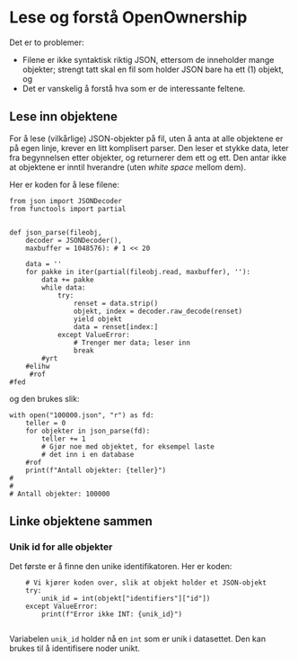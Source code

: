 # Lese og forstå OpenOwnership

Det er to problemer:
- Filene er ikke syntaktisk riktig JSON, ettersom de inneholder mange
  objekter; strengt tatt skal en fil som holder JSON bare ha ett (1)
  objekt, og
- Det er vanskelig å forstå hva som er de interessante feltene.

## Lese inn objektene

For å lese (vilkårlige) JSON-objekter på fil, uten å anta at alle
objektene er på egen linje, krever en litt komplisert parser.  Den
leser et stykke data, leter fra begynnelsen etter objekter, og
returnerer dem ett og ett.  Den antar ikke at objektene er inntil
hverandre (uten _white space_ mellom dem).

Her er koden for å lese filene:
```
from json import JSONDecoder
from functools import partial


def json_parse(fileobj, 
	decoder = JSONDecoder(), 
	maxbuffer = 1048576): # 1 << 20
    
    data = ''
    for pakke in iter(partial(fileobj.read, maxbuffer), ''):
        data += pakke
        while data:
            try:
                renset = data.strip()
                objekt, index = decoder.raw_decode(renset)
                yield objekt
                data = renset[index:]
            except ValueError:
                # Trenger mer data; leser inn
                break
	    #yrt
	#elihw
     #rof
#fed
```
og den brukes slik:
```
with open("100000.json", "r") as fd:
    teller = 0
    for objekter in json_parse(fd):
        teller += 1
		# Gjør noe med objektet, for eksempel laste
		# det inn i en database
    #rof
    print(f"Antall objekter: {teller}")
#
#
# Antall objekter: 100000
```

## Linke objektene sammen

### Unik id for alle objekter

Det første er å finne den unike identifikatoren.  Her er koden:
```
    # Vi kjører koden over, slik at objekt holder et JSON-objekt
	try:
        unik_id = int(objekt["identifiers"]["id"])
	except ValueError:
	    print(f"Error ikke INT: {unik_id}")
	
```
Variabelen `unik_id` holder nå en `int` som er unik i datasettet.  Den
kan brukes til å identifisere noder unikt.

